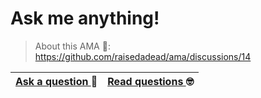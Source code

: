 # Ask me anything!

> About this AMA 🥤: <https://github.com/raisedadead/ama/discussions/14>

| [Ask a question ](https://github.com/raisedadead/ama/discussions/new) 🤔 | [Read questions ](https://github.com/raisedadead/ama/discussions) 🤓 |
| :------------------------------------------------------------------ | :------------------------------------------------------------------------------------------------------------------------------------------------------------------- |
